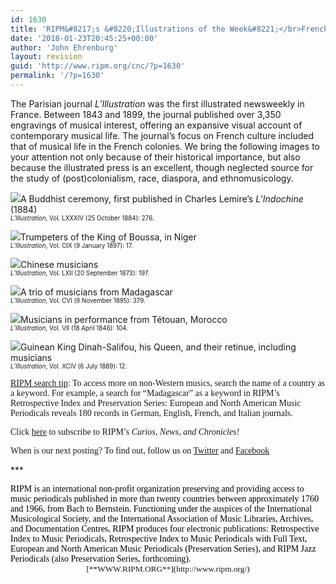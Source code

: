 ```yaml
---
id: 1630
title: 'RIPM&#8217;s &#8220;Illustrations of the Week&#8221;</br>French Colonial Musical Life</br>as Depicted in <i>L&#8217;Illustration</i>'
date: '2018-01-23T20:45:25+00:00'
author: 'John Ehrenburg'
layout: revision
guid: 'http://www.ripm.org/cnc/?p=1630'
permalink: '/?p=1630'
---
```


The Parisian journal *L’Illustration* was the first illustrated newsweekly in France. Between 1843 and 1899, the journal published over 3,350 engravings of musical interest, offering an expansive visual account of contemporary musical life. The journal’s focus on French culture included that of musical life in the French colonies. We bring the following images to your attention not only because of their historical importance, but also because the illustrated press is an excellent, though neglected source for the study of (post)colonialism, race, diaspora, and ethnomusicology.

![](http://www.ripm.org/cnc/wp-content/uploads/2018/01/1-FCML.jpg)A Buddhist ceremony, first published in Charles Lemire’s *L’Indochine* (1884)  
<span style="font-size: 70%;">*L’Illustration*, Vol. LXXXIV (25 October 1884): 276.</span>

![](http://www.ripm.org/cnc/wp-content/uploads/2018/01/2-FCML.jpg)Trumpeters of the King of Boussa, in Niger  
<span style="font-size: 70%;">*L’Illustration*, Vol. CIX (9 January 1897): 17.</span>

![](http://www.ripm.org/cnc/wp-content/uploads/2018/01/3-FCML.jpg)Chinese musicians  
<span style="font-size: 70%;">*L’Illustration*, Vol. LXII (20 September 1873): 197.</span>

![](http://www.ripm.org/cnc/wp-content/uploads/2018/01/4-FCML.jpg)A trio of musicians from Madagascar  
<span style="font-size: 70%;">*L’Illustration*, Vol. CVI (9 November 1895): 379.</span>

![](http://www.ripm.org/cnc/wp-content/uploads/2018/01/5-FCML.jpg)Musicians in performance from Tétouan, Morocco  
<span style="font-size: 70%;">*L’Illustration*, Vol. VII (18 April 1846): 104.</span>

![](http://www.ripm.org/cnc/wp-content/uploads/2018/01/6-FCML.jpg)Guinean King Dinah-Salifou, his Queen, and their retinue, including musicians  
<span style="font-size: 70%;">*L’Illustration*, Vol. XCIV (6 July 1889): 12. </span>

<span style="font-family: 'times new roman', times, serif;"><u>RIPM search tip</u>: To access more on non-Western musics, search the name of a country as a keyword. For example, a search for “Madagascar” as a keyword in RIPM’s Retrospective Index and Preservation Series: European and North American Music Periodicals reveals 180 records in German, English, French, and Italian journals.</span>

<span style="font-family: 'times new roman', times, serif;">Click [here](http://ripm.org/?page=cncsubscribe) to subscribe to RIPM’s *Curios, News, and Chronicles!* </span>

<span style="font-family: 'times new roman', times, serif;">When is our next posting? To find out, follow us on [Twitter](https://twitter.com/RIPMCenter) and [Facebook](https://www.facebook.com/RIPMCenter/)</span>

\*\*\*

<div><span style="color: black; font-family: 'times new roman', times, serif;"><span class="il">RIPM</span> is an international non-profit organization preserving and providing access to music periodicals published in more than twenty countries between approximately 1760 and 1966, from Bach to Bernstein. Functioning under the auspices of the International Musicological Society, and the International Association of Music Libraries, Archives, and Documentation Centres, RIPM produces four electronic publications: Retrospective Index to Music Periodicals, Retrospective Index to Music Periodicals with Full Text, European and North American Music Periodicals (Preservation Series), and RIPM Jazz Periodicals (also Preservation Series, forthcoming). </span></div><div style="text-align: center;"><span style="font-family: 'times new roman', times, serif; font-size: 10pt;">[**WWW.RIPM.ORG**](http://www.ripm.org/)</span></div>
